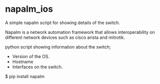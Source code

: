 # napalm_ios
A simple napalm script for showing details of the switch.

Napalm is a network automation framework that allows interoperability on different network devices such as cisco arista and mitrotik.

python script showing information about the switch;
- Version of the OS.
- Hostname
- Interfaces on the switch.

$ pip install napalm
